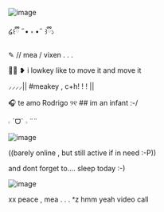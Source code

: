 ![image](https://github.com/user-attachments/assets/060c7e2a-07e7-4807-81b1-c21a43d330ec)

໒꒰ྀི ˶• ༝ •˶ ꒱ྀི১

✎ // mea / vixen . . .

🌺🌺 ❥  i lowkey like to move it and move it

⸝⸝⸝⸝|| #meakey , c+h! ! ! ||

🎧 te amo Rodrigo ୨୧ ## im an infant :-/

𝇋 ˊᗜˋ 𝇌 ¨¨

![image](https://github.com/user-attachments/assets/d5e5fe4c-64b7-410d-813e-cdf98adea161)


((barely online , but still active if in need :-P))

and dont forget to.... sleep today :-)

![image](https://github.com/user-attachments/assets/fbf01536-53b5-4136-8f95-5015c6cac08d)


xx peace , mea . . . ᶻz hmm yeah video call
